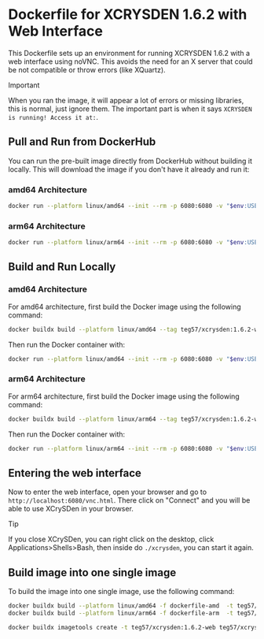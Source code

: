# Dockerfile for XCRYSDEN 1.6.2 with Web Interface

This Dockerfile sets up an environment for running XCRYSDEN 1.6.2 with a web interface using noVNC. This avoids the need for an X server that could be not compatible or throw errors (like XQuartz).

>[!IMPORTANT]
> When you ran the image, it will appear a lot of errors or missing libraries, this is normal, just ignore them. The important part is when it says `XCRYSDEN is running! Access it at:`.

## Pull and Run from DockerHub

You can run the pre-built image directly from DockerHub without building it locally. This will download the image if you don't have it already and run it:

### amd64 Architecture
```bash
docker run --platform linux/amd64 --init --rm -p 6080:6080 -v "$env:USERPROFILE\Documents\xcrysden:/mnt/data" teg57/xcrysden:1.6.2-web
```

### arm64 Architecture
```bash
docker run --platform linux/arm64 --init --rm -p 6080:6080 -v "$env:USERPROFILE\Documents\xcrysden:/mnt/data" teg57/xcrysden:1.6.2-web
```

## Build and Run Locally
### amd64 Architecture
For amd64 architecture, first build the Docker image using the following command:
```bash
docker buildx build --platform linux/amd64 --tag teg57/xcrysden:1.6.2-web-amd64 -f dockerfile-amd --load .
```

Then run the Docker container with:
```bash
docker run --platform linux/amd64 --init --rm -p 6080:6080 -v "$env:USERPROFILE\Documents\xcrysden:/mnt/data" teg57/xcrysden:1.6.2-web-amd64
```

### arm64 Architecture
For arm64 architecture, first build the Docker image using the following command:
```bash
docker buildx build --platform linux/arm64 --tag teg57/xcrysden:1.6.2-web-arm64 -f dockerfile-arm --load .
```

Then run the Docker container with:
```bash
docker run --platform linux/arm64 --init --rm -p 6080:6080 -v "$env:USERPROFILE\Documents\xcrysden:/mnt/data" teg57/xcrysden:1.6.2-web-arm64
```

## Entering the web interface
Now to enter the web interface, open your browser and go to `http://localhost:6080/vnc.html`. There click on "Connect" and you will be able to use XCrySDen in your browser.

>[!TIP]
> If you close XCrySDen, you can right click on the desktop, click Applications>Shells>Bash, then inside do `./xcrysden`, you can start it again.

## Build image into one single image
To build the image into one single image, use the following command:

```bash
docker buildx build --platform linux/amd64 -f dockerfile-amd  -t teg57/xcrysden:1.6.2-web-amd64  --push .
docker buildx build --platform linux/arm64 -f dockerfile-arm  -t teg57/xcrysden:1.6.2-web-arm64  --push .

docker buildx imagetools create -t teg57/xcrysden:1.6.2-web teg57/xcrysden:1.6.2-web-amd64 teg57/xcrysden:1.6.2-web-arm64
```